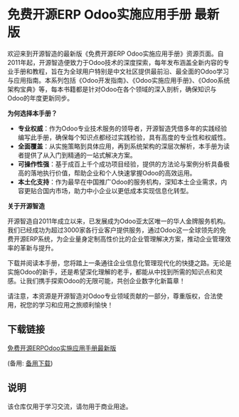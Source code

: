 # 免费开源ERP Odoo实施应用手册 最新版

欢迎来到开源智造的最新版《免费开源ERP Odoo实施应用手册》资源页面。自2011年起，开源智造便致力于Odoo技术的深度探索，每年发布涵盖全新内容的专业手册和教程，旨在为全球用户特别是中文社区提供最前沿、最全面的Odoo学习与应用指南。本系列包括《Odoo开发指南》、《Odoo实施应用手册》、《Odoo系统架构宝典》等，每本书籍都是针对Odoo在各个领域的深入剖析，确保知识与Odoo的年度更新同步。

**为何选择本手册？**

- **专业权威**：作为Odoo专业技术服务的领导者，开源智造凭借多年的实践经验编写此手册，确保每个知识点都经过实践检验，具有高度的专业性和权威性。
- **全面覆盖**：从实施策略到具体应用，再到系统架构的深层次解析，本手册为读者提供了从入门到精通的一站式解决方案。
- **可操作性强**：基于成百上千个成功项目经验，提供的方法论与案例分析具备极高的落地执行价值，帮助企业和个人快速掌握Odoo的高效运用。
- **本土化支持**：作为最早在中国推广Odoo的服务机构，深知本土企业需求，内容更贴合国内市场，助力中小企业以更低成本实现信息化转型。

**关于开源智造**

开源智造自2011年成立以来，已发展成为Odoo亚太区唯一的华人金牌服务机构。我们已经成功为超过3000家各行业客户提供服务，通过Odoo这一全球领先的免费开源ERP系统，为企业量身定制高性价比的企业管理解决方案，推动企业管理效率的革新与提升。

下载并阅读本手册，您将踏上一条通往企业信息化管理现代化的快捷之路。无论是实施Odoo的新手，还是希望深化理解的老手，都能从中找到所需的知识点和灵感。让我们携手探索Odoo的无限可能，共创企业数字化新篇章！

请注意，本资源是开源智造对Odoo专业领域贡献的一部分，尊重版权，合法使用，祝您的学习和应用之旅顺利愉快！

## 下载链接
[免费开源ERPOdoo实施应用手册最新版](https://pan.quark.cn/s/cf79dbce71a3) 

(备用: [备用下载](https://pan.baidu.com/s/12LtZ0ZSVgE2XSApSUyy9hw?pwd=1234))

## 说明

该仓库仅用于学习交流，请勿用于商业用途。
